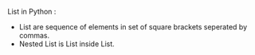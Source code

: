 List in Python :

* List are sequence of elements in set of square brackets seperated by commas.
* Nested List is List inside List.

